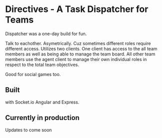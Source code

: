 # Directives - A Task Dispatcher for Teams
Dispatcher was a one-day build for fun.

Talk to eachother. Asymetrically. Cuz sometimes different roles require different access. Utilizes two clients. One client has access to the all team members as well as being able to manage the team board. All other team members use the agent client to manage their own individual roles in respect to the total team objectives.

Good for social games too.

## Built
with Socket.io Angular and Express.

## Currently in production
Updates to come soon
